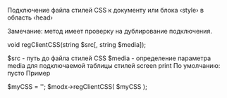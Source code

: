 Подключение файла стилей CSS к документу или блока ‹style› в область ‹head›

Замечание: метод имеет проверку на дублирование подключения.

void regClientCSS(string $src[, string $media]);

$src - путь до файла стилей CSS
$media - определение параметра media для подключаемой таблицы стилей
screen
print
По умолчанию: пусто
Пример

$myCSS = '<style media="screen">* { margin:0; padding:0 }</style>'; $modx->regClientCSS( $myCSS );
